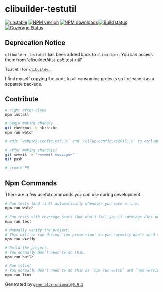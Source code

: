 # clibuilder-testutil

[![unstable][unstable-image]][unstable-url]
[![NPM version][npm-image]][npm-url]
[![NPM downloads][downloads-image]][downloads-url]
[![Build status][travis-image]][travis-url]
[![Coverage Status][coveralls-image]][coveralls-url]

## Deprecation Notice

`clibuilder-testutil` has been added back to `clibuilder`. You can access them from 'clibuilder/dist-es5/test-util'


Test util for [`clibuilder`](https://github.com/unional/clibuilder).

I find myself copying the code to all consuming projects so I release it as a separate package.

## Contribute

```sh
# right after clone
npm install

# begin making changes
git checkout -b <branch>
npm run watch

# edit `webpack.config.es5.js` and `rollup.config.es2015.js` to exclude dependencies for the bundle if needed

# after making change(s)
git commit -m "<commit message>"
git push

# create PR
```

## Npm Commands

There are a few useful commands you can use during development.

```sh
# Run tests (and lint) automatically whenever you save a file.
npm run watch

# Run tests with coverage stats (but won't fail you if coverage does not meet criteria)
npm run test

# Manually verify the project.
# This will be ran during 'npm preversion' so you normally don't need to run this yourself.
npm run verify

# Build the project.
# You normally don't need to do this.
npm run build

# Run tslint
# You normally don't need to do this as `npm run watch` and `npm version` will automatically run lint for you.
npm run lint
```

Generated by [`generator-unional@0.9.1`](https://github.com/unional/unional-cli)

[unstable-image]: http://badges.github.io/stability-badges/dist/unstable.svg
[unstable-url]: http://github.com/badges/stability-badges
[npm-image]: https://img.shields.io/npm/v/clibuilder-testutil.svg?style=flat
[npm-url]: https://npmjs.org/package/clibuilder-testutil
[downloads-image]: https://img.shields.io/npm/dm/clibuilder-testutil.svg?style=flat
[downloads-url]: https://npmjs.org/package/clibuilder-testutil
[travis-image]: https://img.shields.io/travis/unional/clibuilder-testutil.svg?style=flat
[travis-url]: https://travis-ci.org/unional/clibuilder-testutil
[coveralls-image]: https://coveralls.io/repos/github/unional/clibuilder-testutil/badge.svg
[coveralls-url]: https://coveralls.io/github/unional/clibuilder-testutil
